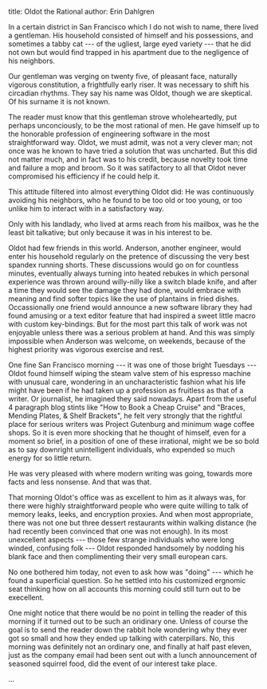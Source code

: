 title: Oldot the Rational
author: Erin Dahlgren

In a certain district in San Francisco which I do not wish to name, there lived a gentleman.  His household consisted of himself and his possessions, and sometimes a tabby cat --- of the ugliest, large eyed variety --- that he did not own but would find trapped in his apartment due to the negligence of his neighbors.

Our gentleman was verging on twenty five, of pleasant face, naturally vigorous constitution, a frightfully early riser.  It was necessary to shift his circadian rhythms.  They say his name was Oldot, though we are skeptical.  Of his surname it is not known.

The reader must know that this gentleman strove wholeheartedly, put perhaps unconciously, to be the most rational of men.  He gave himself up to the honorable profession of engineering software in the most straightforward way.  Oldot, we must admit, was not a very clever man; not once was he known to have tried a solution that was uncharted.  But this did not matter much, and in fact was to his credit, because novelty took time and failure a mop and broom.  So it was satifactory to all that Oldot never compromised his efficiency if he could help it.

This attitude filtered into almost everything Oldot did: He was continuously avoiding his neighbors, who he found to be too old or too young, or too unlike him to interact with in a satisfactory way.

Only with his landlady, who lived at arms reach from his mailbox, was he the least bit talkative; but only because it was in his interest to be.

Oldot had few friends in this world.  Anderson, another engineer, would enter his household regularly on the pretence of discussing the very best spandex running shorts.  These discussions would go on for countless minutes, eventually always turning into heated rebukes in which personal experience was thrown around willy-nilly like a switch blade knife, and after a time they would see the damage they had done, would embrace with meaning and find softer topics like the use of plantains in fried dishes.  Occassionally one friend would announce a new software library they had found amusing or a text editor feature that had inspired a sweet little macro with custom key-bindings.  But for the most part this talk of work was not enjoyable unless there was a serious problem at hand.  And this was simply impossible when Anderson was welcome, on weekends, because of the highest priority was vigorous exercise and rest.

One fine San Francisco morning --- it was one of those bright Tuesdays --- Oldot found himself wiping the steam valve stem of his espresso machine with unusual care, wondering in an uncharacteristic fashion what his life might have been if he had taken up a profession as fruitless as that of a writer.  Or journalist, he imagined they said nowadays.  Apart from the useful 4 paragraph blog stints like "How to Book a Cheap Cruise" and "Braces, Mending Plates, & Shelf Brackets", he felt very strongly that the rightful place for serious writers was Project Gutenburg and minimum wage coffee shops.  So it is even more shocking that he thought of himself, even for a moment so brief, in a position of one of these irrational, might we be so bold as to say downright unintelligent individuals, who expended so much energy for so little return.

He was very pleased with where modern writing was going, towards more facts and less nonsense.  And that was that.

That morning Oldot's office was as excellent to him as it always was, for there were highly straightforward people who were quite willing to talk of memory leaks, leeks, and encryption proxies.  And when most appropriate, there was not one but three dessert restaurants within walking distance (he had recently been convinced that one was not enough).  In its most unexcellent aspects --- those few strange individuals who were long winded, confusing folk --- Oldot responded handsomely by nodding his blank face and then complimenting their very small european cars.

No one bothered him today, not even to ask how was "doing" --- which he found a superficial question.  So he settled into his customized ergnomic seat thinking how on all accounts this morning could still turn out to be execellent.

One might notice that there would be no point in telling the reader of this morning if it turned out to be such an oridinary one.  Unless of course the goal is to send the reader down the rabbit hole wondering why they ever got so small and how they ended up talking with caterpillars.  No, this morning was definitely not an ordinary one, and finally at half past eleven, just as the company email had been sent out with a lunch announcement of seasoned squirrel food, did the event of our interest take place.

...
